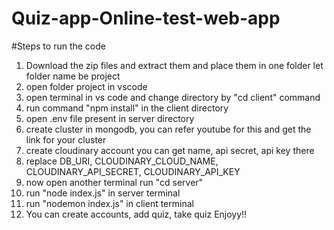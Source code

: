 # Quiz-app-Online-test-web-app


#Steps to run the code
1. Download the zip files and extract them and place them in one folder let folder name be project
2. open folder project in vscode
3. open terminal in vs code and change directory by "cd client" command
4. run command "npm install" in the client directory
5. open .env file present in server directory
6. create cluster in mongodb, you can refer youtube for this and get the link for your cluster
7. create cloudinary account you can get name, api secret, api key there
8. replace DB_URI, CLOUDINARY_CLOUD_NAME, CLOUDINARY_API_SECRET, CLOUDINARY_API_KEY 
9. now open another terminal run "cd server"
10. run "node index.js" in server terminal 
11. run "nodemon index.js" in client terminal
12. You can create accounts, add quiz, take quiz Enjoyy!!
